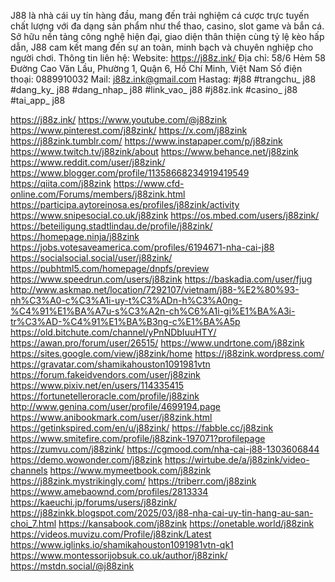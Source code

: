 J88 là nhà cái uy tín hàng đầu, mang đến trải nghiệm cá cược trực tuyến chất lượng với đa dạng sản phẩm như thể thao, casino, slot game và bắn cá. Sở hữu nền tảng công nghệ hiện đại, giao diện thân thiện cùng tỷ lệ kèo hấp dẫn, J88 cam kết mang đến sự an toàn, minh bạch và chuyên nghiệp cho người chơi.
Thông tin liên hệ:
Website: https://j88z.ink/
Địa chỉ: 58/6 Hẻm 58 Đường Cao Văn Lầu, Phường 1, Quận 6, Hồ Chí Minh, Việt Nam
Số điện thoại: 0889910032
Mail: j88z.ink@gmail.com
Hastag: #j88 #trangchu_ j88 #dang_ky_ j88 #dang_nhap_ j88 #link_vao_ j88 #j88z.ink #casino_ j88 #tai_app_ j88

https://j88z.ink/
https://www.youtube.com/@j88zink
https://www.pinterest.com/j88zink/
https://x.com/j88zink
https://j88zink.tumblr.com/
https://www.instapaper.com/p/j88zink
https://www.twitch.tv/j88zink/about
https://www.behance.net/j88zink
https://www.reddit.com/user/j88zink/
https://www.blogger.com/profile/11358668234919419549
https://qiita.com/j88zink
https://www.cfd-online.com/Forums/members/j88zink.html
https://participa.aytoreinosa.es/profiles/j88zink/activity
https://www.snipesocial.co.uk/j88zink
https://os.mbed.com/users/j88zink/
https://beteiligung.stadtlindau.de/profile/j88zink/
https://homepage.ninja/j88zink
https://jobs.votesaveamerica.com/profiles/6194671-nha-cai-j88
https://socialsocial.social/user/j88zink/
https://pubhtml5.com/homepage/dnpfs/preview
https://www.speedrun.com/users/j88zink
https://baskadia.com/user/fjug
http://www.askmap.net/location/7292107/vietnam/j88-%E2%80%93-nh%C3%A0-c%C3%A1i-uy-t%C3%ADn-h%C3%A0ng-%C4%91%E1%BA%A7u-s%C3%A2n-ch%C6%A1i-gi%E1%BA%A3i-tr%C3%AD-%C4%91%E1%BA%B3ng-c%E1%BA%A5p
https://old.bitchute.com/channel/yPnNDbIuuHTY/
https://awan.pro/forum/user/26515/
https://www.undrtone.com/j88zink
https://sites.google.com/view/j88zink/home
https://j88zink.wordpress.com/
https://gravatar.com/shamikahouston1091981vtn
https://forum.fakeidvendors.com/user/j88zink
https://www.pixiv.net/en/users/114335415
https://fortunetelleroracle.com/profile/j88zink
http://www.genina.com/user/profile/4699194.page
https://www.anibookmark.com/user/j88zink.html
https://getinkspired.com/en/u/j88zink/
https://fabble.cc/j88zink
https://www.smitefire.com/profile/j88zink-197071?profilepage
https://zumvu.com/j88zink/
https://cgmood.com/nha-cai-j88-1303606844
https://demo.wowonder.com/j88zink
https://wirtube.de/a/j88zink/video-channels
https://www.mymeetbook.com/j88zink
https://j88zink.mystrikingly.com/
https://triberr.com/j88zink
https://www.amebaownd.com/profiles/2813334
https://kaeuchi.jp/forums/users/j88zink/
https://j88zinkk.blogspot.com/2025/03/j88-nha-cai-uy-tin-hang-au-san-choi_7.html
https://kansabook.com/j88zink
https://onetable.world/j88zink
https://videos.muvizu.com/Profile/j88zink/Latest
https://www.iglinks.io/shamikahouston1091981vtn-qk1
https://www.montessorijobsuk.co.uk/author/j88zink/
https://mstdn.social/@j88zink
